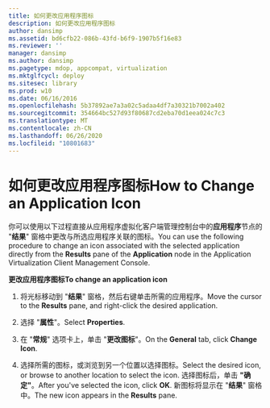 ```yaml
---
title: 如何更改应用程序图标
description: 如何更改应用程序图标
author: dansimp
ms.assetid: bd6cfb22-086b-43fd-b6f9-1907b5f16e83
ms.reviewer: ''
manager: dansimp
ms.author: dansimp
ms.pagetype: mdop, appcompat, virtualization
ms.mktglfcycl: deploy
ms.sitesec: library
ms.prod: w10
ms.date: 06/16/2016
ms.openlocfilehash: 5b37892ae7a3a02c5adaa4df7a30321b7002a402
ms.sourcegitcommit: 354664bc527d93f80687cd2eba70d1eea024c7c3
ms.translationtype: MT
ms.contentlocale: zh-CN
ms.lasthandoff: 06/26/2020
ms.locfileid: "10801683"
---
```

# <span data-ttu-id="5dd56-103">如何更改应用程序图标</span><span class="sxs-lookup"><span data-stu-id="5dd56-103">How to Change an Application Icon</span></span>


<span data-ttu-id="5dd56-104">你可以使用以下过程直接从应用程序虚拟化客户端管理控制台中的**应用程序**节点的 "**结果**" 窗格中更改与所选应用程序关联的图标。</span><span class="sxs-lookup"><span data-stu-id="5dd56-104">You can use the following procedure to change an icon associated with the selected application directly from the **Results** pane of the **Application** node in the Application Virtualization Client Management Console.</span></span>

**<span data-ttu-id="5dd56-105">更改应用程序图标</span><span class="sxs-lookup"><span data-stu-id="5dd56-105">To change an application icon</span></span>**

1.  <span data-ttu-id="5dd56-106">将光标移动到 "**结果**" 窗格，然后右键单击所需的应用程序。</span><span class="sxs-lookup"><span data-stu-id="5dd56-106">Move the cursor to the **Results** pane, and right-click the desired application.</span></span>

2.  <span data-ttu-id="5dd56-107">选择 "**属性**"。</span><span class="sxs-lookup"><span data-stu-id="5dd56-107">Select **Properties**.</span></span>

3.  <span data-ttu-id="5dd56-108">在 "**常规**" 选项卡上，单击 "**更改图标**"。</span><span class="sxs-lookup"><span data-stu-id="5dd56-108">On the **General** tab, click **Change Icon**.</span></span>

4.  <span data-ttu-id="5dd56-109">选择所需的图标，或浏览到另一个位置以选择图标。</span><span class="sxs-lookup"><span data-stu-id="5dd56-109">Select the desired icon, or browse to another location to select the icon.</span></span> <span data-ttu-id="5dd56-110">选择图标后，单击 **"确定"**。</span><span class="sxs-lookup"><span data-stu-id="5dd56-110">After you've selected the icon, click **OK**.</span></span> <span data-ttu-id="5dd56-111">新图标将显示在 "**结果**" 窗格中。</span><span class="sxs-lookup"><span data-stu-id="5dd56-111">The new icon appears in the **Results** pane.</span></span>

 

 





